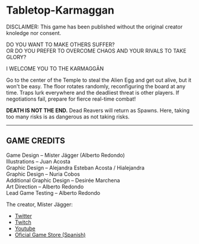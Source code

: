 # Tabletop-Karmaggan
DISCLAIMER: This game has been published without the original creator knoledge nor consent.

DO YOU WANT TO MAKE OTHERS SUFFER?<br/>
OR DO YOU PREFER TO OVERCOME CHAOS AND YOUR RIVALS TO TAKE GLORY? <br/>

I WELCOME YOU TO THE KARMAGGÄN<br/>

Go to the center of the Temple to steal the Alien Egg and get out alive, but it won't be easy. The floor rotates randomly, reconfiguring the board at any time. Traps lurk everywhere and the deadliest threat is other players. If negotiations fail, prepare for fierce real-time combat! <br/>

**DEATH IS NOT THE END.** Dead Reavers will return as Spawns. Here, taking too many risks is as dangerous as not taking risks. <br/>

---

## GAME CREDITS

Game Design – Míster Jägger (Alberto Redondo) <br/>
Illustrations – Juan Acosta <br/>
Graphic Design – Alejandra Esteban Acosta / Hialejandra <br/>
Graphic Design – Nuria Cobos <br/>
Additional Graphic Design – Desirée Marchena <br/>
Art Direction – Alberto Redondo <br/>
Lead Game Testing – Alberto Redondo <br/>

The creator, Míster Jägger:
- [Twitter](https://twitter.com/misterjagger_?lang=es)
- [Twitch](https://www.twitch.tv/mrjagger?lang=es)
- [Youtube](https://www.youtube.com/channel/UCy2Dfd6mfgYxeqx2cptpSew)
- [Oficial Game Store (Spanish)](https://jagger.es/juego/12-karmaggan.html)
